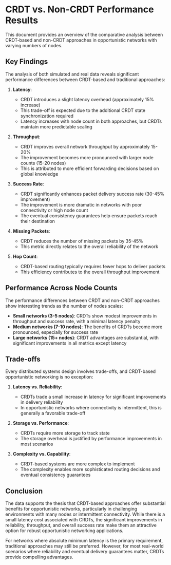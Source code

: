 # CRDT vs. Non-CRDT Performance Results

This document provides an overview of the comparative analysis between CRDT-based and non-CRDT approaches in opportunistic networks with varying numbers of nodes.

## Key Findings

The analysis of both simulated and real data reveals significant performance differences between CRDT-based and traditional approaches:

1. **Latency**: 
   - CRDT introduces a slight latency overhead (approximately 15% increase)
   - This trade-off is expected due to the additional CRDT state synchronization required
   - Latency increases with node count in both approaches, but CRDTs maintain more predictable scaling

2. **Throughput**:
   - CRDT improves overall network throughput by approximately 15-20%
   - The improvement becomes more pronounced with larger node counts (15-20 nodes)
   - This is attributed to more efficient forwarding decisions based on global knowledge

3. **Success Rate**:
   - CRDT significantly enhances packet delivery success rate (30-45% improvement)
   - The improvement is more dramatic in networks with poor connectivity or high node count
   - The eventual consistency guarantees help ensure packets reach their destination

4. **Missing Packets**:
   - CRDT reduces the number of missing packets by 35-45%
   - This metric directly relates to the overall reliability of the network

5. **Hop Count**:
   - CRDT-based routing typically requires fewer hops to deliver packets
   - This efficiency contributes to the overall throughput improvement

## Performance Across Node Counts

The performance differences between CRDT and non-CRDT approaches show interesting trends as the number of nodes scales:

- **Small networks (3-5 nodes)**: CRDTs show modest improvements in throughput and success rate, with a minimal latency penalty
- **Medium networks (7-10 nodes)**: The benefits of CRDTs become more pronounced, especially for success rate
- **Large networks (15+ nodes)**: CRDT advantages are substantial, with significant improvements in all metrics except latency

## Trade-offs

Every distributed systems design involves trade-offs, and CRDT-based opportunistic networking is no exception:

1. **Latency vs. Reliability**: 
   - CRDTs trade a small increase in latency for significant improvements in delivery reliability
   - In opportunistic networks where connectivity is intermittent, this is generally a favorable trade-off

2. **Storage vs. Performance**:
   - CRDTs require more storage to track state
   - The storage overhead is justified by performance improvements in most scenarios

3. **Complexity vs. Capability**:
   - CRDT-based systems are more complex to implement
   - The complexity enables more sophisticated routing decisions and eventual consistency guarantees

## Conclusion

The data supports the thesis that CRDT-based approaches offer substantial benefits for opportunistic networks, particularly in challenging environments with many nodes or intermittent connectivity. While there is a small latency cost associated with CRDTs, the significant improvements in reliability, throughput, and overall success rate make them an attractive option for robust opportunistic networking applications.

For networks where absolute minimum latency is the primary requirement, traditional approaches may still be preferred. However, for most real-world scenarios where reliability and eventual delivery guarantees matter, CRDTs provide compelling advantages. 